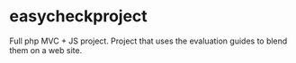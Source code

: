 # easycheckproject
Full php MVC + JS project. Project that uses the evaluation guides to blend them on a web site.
